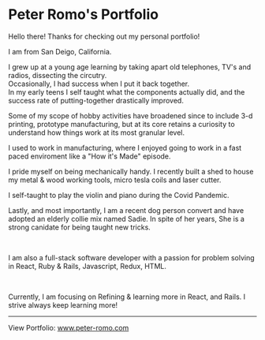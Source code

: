 # Peter Romo's Portfolio

Hello there! 
Thanks for checking out my personal portfolio!
<br>

I am from San Deigo, California.

I grew up at a young age learning by taking apart old telephones, TV's and radios, dissecting the circutry.  
Occasionally, I had success when I put it back together.  
In my early teens I self taught what the components actually did, and the success rate of putting-together drastically improved.

Some of my scope of hobby activities have broadened since to include 3-d printing, prototype manufacturing, but at its core retains a curiosity to understand how things work at its most granular level.

I used to work in manufacturing, where I enjoyed going to work in a fast paced enviroment like a "How it's Made" episode.

I pride myself on being mechanically handy.  I recently built a shed to house my metal & wood working tools, micro tesla coils and laser cutter.

I self-taught to play the violin and piano during the Covid Pandemic.

Lastly, and most importantly, I am a recent dog person convert and have adopted an elderly collie mix named Sadie. In spite of her years, She is a strong canidate for being taught new tricks.

<br>

I am also a full-stack software developer with a passion for problem solving in React, Ruby & Rails, Javascript,  Redux, HTML.

<br>

Currently, I am focusing on Refining & learning more in React, and Rails. I strive always keep learning more!

---
View Portfolio:
<a href="" target="_blank">www.peter-romo.com</a>
